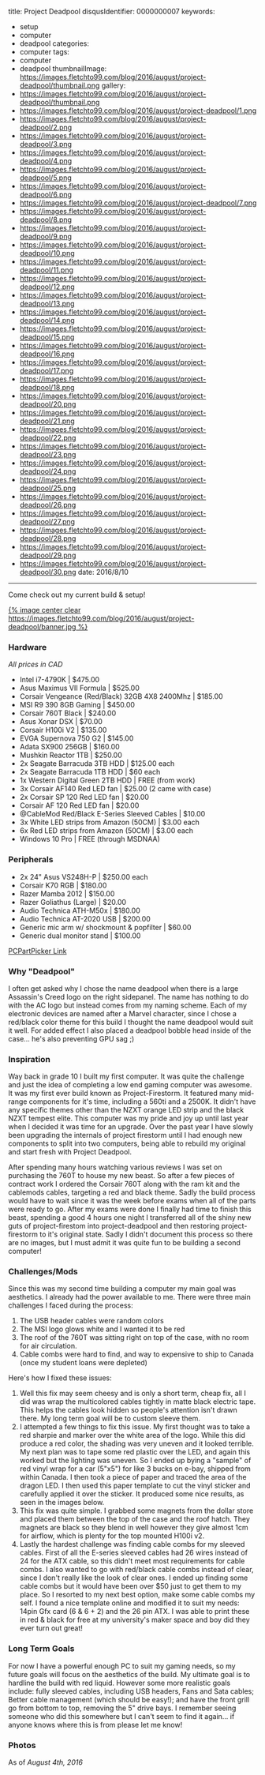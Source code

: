 title: Project Deadpool
disqusIdentifier: 0000000007
keywords:
- setup
- computer
- deadpool
categories:
- computer
tags:
- computer
- deadpool
thumbnailImage: https://images.fletchto99.com/blog/2016/august/project-deadpool/thumbnail.png
gallery: 
- https://images.fletchto99.com/blog/2016/august/project-deadpool/thumbnail.png
- https://images.fletchto99.com/blog/2016/august/project-deadpool/1.png
- https://images.fletchto99.com/blog/2016/august/project-deadpool/2.png
- https://images.fletchto99.com/blog/2016/august/project-deadpool/3.png
- https://images.fletchto99.com/blog/2016/august/project-deadpool/4.png
- https://images.fletchto99.com/blog/2016/august/project-deadpool/5.png
- https://images.fletchto99.com/blog/2016/august/project-deadpool/6.png
- https://images.fletchto99.com/blog/2016/august/project-deadpool/7.png
- https://images.fletchto99.com/blog/2016/august/project-deadpool/8.png
- https://images.fletchto99.com/blog/2016/august/project-deadpool/9.png
- https://images.fletchto99.com/blog/2016/august/project-deadpool/10.png
- https://images.fletchto99.com/blog/2016/august/project-deadpool/11.png
- https://images.fletchto99.com/blog/2016/august/project-deadpool/12.png
- https://images.fletchto99.com/blog/2016/august/project-deadpool/13.png
- https://images.fletchto99.com/blog/2016/august/project-deadpool/14.png
- https://images.fletchto99.com/blog/2016/august/project-deadpool/15.png
- https://images.fletchto99.com/blog/2016/august/project-deadpool/16.png
- https://images.fletchto99.com/blog/2016/august/project-deadpool/17.png
- https://images.fletchto99.com/blog/2016/august/project-deadpool/18.png
- https://images.fletchto99.com/blog/2016/august/project-deadpool/20.png
- https://images.fletchto99.com/blog/2016/august/project-deadpool/21.png
- https://images.fletchto99.com/blog/2016/august/project-deadpool/22.png
- https://images.fletchto99.com/blog/2016/august/project-deadpool/23.png
- https://images.fletchto99.com/blog/2016/august/project-deadpool/24.png
- https://images.fletchto99.com/blog/2016/august/project-deadpool/25.png
- https://images.fletchto99.com/blog/2016/august/project-deadpool/26.png
- https://images.fletchto99.com/blog/2016/august/project-deadpool/27.png
- https://images.fletchto99.com/blog/2016/august/project-deadpool/28.png
- https://images.fletchto99.com/blog/2016/august/project-deadpool/29.png
- https://images.fletchto99.com/blog/2016/august/project-deadpool/30.png
date: 2016/8/10
---

Come check out my current build & setup!
<!-- excerpt -->

[{% image center clear https://images.fletchto99.com/blog/2016/august/project-deadpool/banner.jpg %}](https://ca.pcpartpicker.com/b/hh4CmG)

### Hardware
_All prices in CAD_
- Intel i7-4790K | $475.00
- Asus Maximus VII Formula | $525.00
- Corsair Vengeance (Red/Black) 32GB 4X8 2400Mhz | $185.00
- MSI R9 390 8GB Gaming | $450.00
- Corsair 760T Black | $240.00
- Asus Xonar DSX | $70.00
- Corsair H100i V2 | $135.00
- EVGA Supernova 750 G2 | $145.00
- Adata SX900 256GB | $160.00
- Mushkin Reactor 1TB | $250.00
- 2x Seagate Barracuda 3TB HDD | $125.00 each
- 2x Seagate Barracuda 1TB HDD | $60 each
- 1x Western Digital Green 2TB HDD | FREE (from work)
- 3x Corsair AF140 Red LED fan | $25.00 (2 came with case)
- 2x Corsair SP 120 Red LED fan | $20.00
- Corsair AF 120 Red LED fan | $20.00
- @CableMod Red/Black E-Series Sleeved Cables | $10.00
- 3x White LED strips from Amazon (50CM) | $3.00 each
- 6x Red LED strips from Amazon (50CM) | $3.00 each
- Windows 10 Pro | FREE (through MSDNAA)

### Peripherals
- 2x 24" Asus VS248H-P | $250.00 each
- Corsair K70 RGB | $180.00
- Razer Mamba 2012 | $150.00
- Razer Goliathus (Large) | $20.00
- Audio Technica ATH-M50x | $180.00
- Audio Technica AT-2020 USB | $200.00
- Generic mic arm w/ shockmount & popfilter | $60.00
- Generic dual monitor stand | $100.00

[PCPartPicker Link](https://ca.pcpartpicker.com/b/hh4CmG)

### Why "Deadpool"

I often get asked why I chose the name deadpool when there is a large Assassin's Creed logo on the right sidepanel. The name has nothing to do with the AC logo but instead comes from my naming scheme. Each of my electronic devices are named after a Marvel character, since I chose a red/black color theme for this build I thought the name deadpool would suit it well. For added effect I also placed a deadpool bobble head inside of the case... he's also preventing GPU sag ;)

### Inspiration

Way back in grade 10 I built my first computer. It was quite the challenge and just the idea of completing a low end gaming computer was awesome. It was my first ever build known as Project-Firestorm. It featured many mid-range components for it's time, including a 560ti and a 2500K. It didn't have any specific themes other than the NZXT orange LED strip and the black NZXT tempest elite. This computer was my pride and joy up until last year when I decided it was time for an upgrade. Over the past year I have slowly been upgrading the internals of project firestorm until I had enough new components to split into two computers, being able to rebuild my original and start fresh with Project Deadpool.

After spending many hours watching various reviews I was set on purchasing the 760T to house my new beast. So after a few pieces of contract work I ordered the Corsair 760T along with the ram kit and the cablemods cables, targeting a red and black theme. Sadly the build process would have to wait since it was the week before exams when all of the parts were ready to go. After my exams were done I finally had time to finish this beast, spending a good 4 hours one night I transferred all of the shiny new guts of project-firestom into project-deadpool and then restoring project-firestorm to it's original state. Sadly I didn't document this process so there are no images, but I must admit it was quite fun to be building a second computer!

### Challenges/Mods

Since this was my second time building a computer my main goal was aesthetics. I already had the power available to me. There were three main challenges I faced during the process:
1. The USB header cables were random colors
2. The MSI logo glows white and I wanted it to be red
3. The roof of the 760T was sitting right on top of the case, with no room for air circulation.
4. Cable combs were hard to find, and way to expensive to ship to Canada (once my student loans were depleted)

Here's how I fixed these issues:
1. Well this fix may seem cheesy and is only a short term, cheap fix, all I did was wrap the multicolored cables tightly in matte black electric tape. This helps the cables look hidden so people's attention isn't drawn there. My long term goal will be to custom sleeve them. 
2. I attempted a few things to fix this issue. My first thought was to take a red sharpie and marker over the white area of the logo. While this did produce a red color, the shading was very uneven and it looked terrible. My next plan was to tape some red plastic over the LED, and again this worked but the lighting was uneven. So I ended up bying a "sample" of red vinyl wrap for a car (5"x5") for like 3 bucks on e-bay, shipped from within Canada. I then took a piece of paper and traced the area of the dragon LED. I then used this paper template to cut the vinyl sticker and carefully applied it over the sticker. It produced some nice results, as seen in the images below.
3. This fix was quite simple. I grabbed some magnets from the dollar store and placed them between the top of the case and the roof hatch. They magnets are black so they blend in well however they give almost 1cm for airflow, which is plenty for the top mounted H100i v2.
4. Lastly the hardest challenge was finding cable combs for my sleeved cables. First of all the E-series sleeved cables had 26 wires instead of 24 for the ATX cable, so this didn't meet most requirements for cable combs. I also wanted to go with red/black cable combs instead of clear, since I don't really like the look of clear ones. I ended up finding some cable combs but it would have been over $50 just to get them to my place. So I resorted to my next best option, make some cable combs my self. I found a nice template online and modified it to suit my needs: 14pin Gfx card (6 & 6 + 2) and the 26 pin ATX. I was able to print these in red & black for free at my university's maker space and boy did they ever turn out great!

### Long Term Goals

For now I have a powerful enough PC to suit my gaming needs, so my future goals will focus on the aesthetics of the build. My ultimate goal is to hardline the build with red liquid. However some more realistic goals include: fully sleeved cables, including USB headers, Fans and Sata cables; Better cable management (which should be easy!); and have the front grill go from bottom to top, removing the 5" drive bays. I remember seeing someone who did this somewhere but I can't seem to find it again... if anyone knows where this is from please let me know!

### Photos

As of *August 4th, 2016*

<!-- more -->
